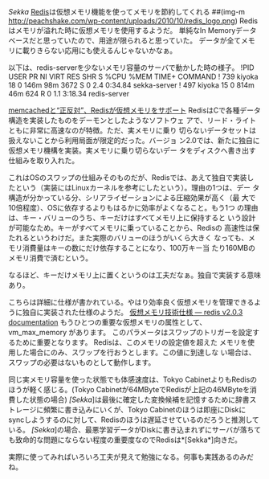 *Sekka* [Redis](http://redis.io/)は仮想メモリ機能を使ってメモリを節約してくれる
 ##(img-m http://peachshake.com/wp-content/uploads/2010/10/redis_logo.png)
Redisはメモリが溢れた時に仮想メモリを使用するようだ。
単純なIn Memoryデータベースだと思っていたので、用途が限られると思っていた。
データが全てメモリに載りきらない応用にも使えるんじゃないかなぁ。

以下は、redis-serverを少ないメモリ容量のサーバで動かした時の様子。
!PID   USER      PR  NI  VIRT  RES  SHR S %CPU %MEM    TIME+  COMMAND
!  739 kiyoka    18   0  146m  98m 3672 S    0  2.4   0:34.84 sekka-server
!  497 kiyoka    15   0  814m  46m  624 R    0  1.1   3:18.34 redis-server

 [memcachedと“正反対”、Redisが仮想メモリをサポート](http://www.atmarkit.co.jp/news/201009/07/redis.html)
  RedisはCで各種データ構造を実装したものをデーモンとしたようなソフトウェ
  アで、リード・ライトともに非常に高速なのが特徴。ただ、実メモリに乗り
  切らないデータセットは扱えないことから利用局面が限定的だった。バージョ
  ン2.0では、新たに独自に仮想メモリ機構を実装。実メモリに乗り切らないデー
  タをディスクへ書き出す仕組みを取り入れた。

  これはOSのスワップの仕組みそのものだが、Redisでは、あえて独自で実装し
  たという（実装にはLinuxカーネルを参考にしたという）。理由の1つは、デー
  タ構造が分かっている分、シリアライゼーションによる圧縮効果が高く（最
  大で10倍程度）、OSに依存するよりもはるかに効率がよくなること。もう1つ
  の理由は、キー・バリューのうち、キーだけはすべてメモリ上に保持すると
  いう設計が可能なため。キーがすべてメモリに乗っていることから、Redisの
  高速性は保たれるというわけだ。また実際のバリューのほうがいくら大きく
  なっても、メモリ消費量はキーの数にだけ依存することになり、100万キー当
  たり160MBのメモリ消費で済むという。

なるほど、キーだけメモリ上に置くというのは工夫だなぁ。独自で実装する意味あり。

こちらは詳細に仕様が書かれている。やはり効率良く仮想メモリを管理できるように独自に実装された仕様のようだ。
 [仮想メモリ技術仕様 — redis v2.0.3 documentation](http://redis.shibu.jp/hacker/virtualmemory.html)
 もうひとつの重要な仮想メモリの属性として、 vm_max_memory があります。
 このパラメータはスワップのトリガーを設定するために重要となります。
 Redisは、このメモリの設定値を超えた
 メモリを使用した場合にのみ、スワップを行おうとします。この値に到達しな
 い場合は、スワップの必要はないものとして動作します。

同じ実メモリ容量を使った状態でも体感速度は、Tokyo CabinetよりもRedisのほうが軽く感じる。(Tokyo Cabinetが64MByteでRedisが上記の46MByteを消費した状態の場合)
*[Sekka*]は最後に確定した変換候補を記憶するために辞書ストレージに頻繁に書き込みにいくが、Tokyo Cabinetのほうは即座にDiskにsyncしようするのに対して、Redisのほうは遅延させているのだろうと推測している。
*[Sekka*]の場合、最悪学習データがDiskに書き込まれずにサーバが落ちても致命的な問題にならない程度の重要度なのでRedisは*[Sekka*]向きだ。

実際に使ってみればいろいろ工夫が見えて勉強になる。何事も実践あるのみだね。
